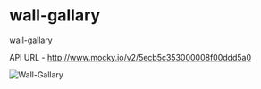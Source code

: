 # wall-gallary
wall-gallary


API URL - http://www.mocky.io/v2/5ecb5c353000008f00ddd5a0

![Wall-Gallary](https://github.com/rkumar1904/wall-gallary/blob/master/screen/image.png?raw=true)
